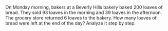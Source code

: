 On Monday morning, bakers at a Beverly Hills bakery baked 200 loaves of bread. They sold 93 loaves in the morning and 39 loaves in the afternoon. The grocery store returned 6 loaves to the bakery. How many loaves of bread were left at the end of the day? Analyze it step by step.
